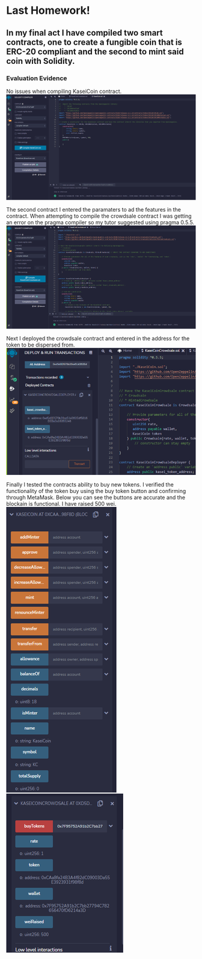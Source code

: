 # Last Homework!
## In my final act I have compiled two smart contracts, one to create a fungible coin that is ERC-20 compliant and the second to mint said coin with Solidity.
### Evaluation Evidence

No issues when compiling KaseiCoin contract.
![hOMEWORK](./CoinCompile.PNG)

The second contract I entered the paramaters to ad the features in the contract. When attempting to compile the crowdsale contract I was getting an error on the pragma compiler so my tutor suggested using pragma 0.5.5.
![hOMEWORK](./CrowdsaleCompile.PNG)

Next I deployed the crowdsale contract and entered in the address for the token to be dispersed from.
![hOMEWORK](./DeployerDeployed.PNG)

Finally I tested the contracts ability to buy new tokens. I verified the functionality of the token buy using the buy token button and confirming through MetaMask. Below you can see the buttons are accurate and the blockain is functional. I have raised 500 wei.
![hOMEWORK](./CoinUsed.PNG) ![hOMEWORK](./CrowdsaleUsed.PNG)
